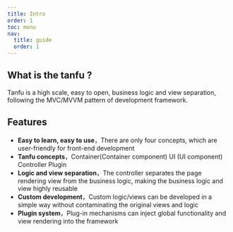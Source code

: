 ```yaml
---
title: Intro
order: 1
toc: menu
nav:
  title: guide
  order: 1
---
```


## What is the tanfu ?

 Tanfu is a high scale, easy to open, business logic and view separation, following the MVC/MVVM pattern of development framework.

## Features


* **Easy to learn, easy to use**，There are only four concepts, which are user-friendly for front-end development
* **Tanfu concepts**，Container(Container component) UI (UI component) Controller Plugin
* **Logic and view separation**，The controller separates the page rendering view from the business logic, making the business logic and view highly reusable
* **Custom development**，Custom logic/views can be developed in a simple way without contaminating the original views and logic 
* **Plugin system**，Plug-in mechanisms can inject global functionality and view rendering into the framework

<!-- ## 它是怎么来的

... -->